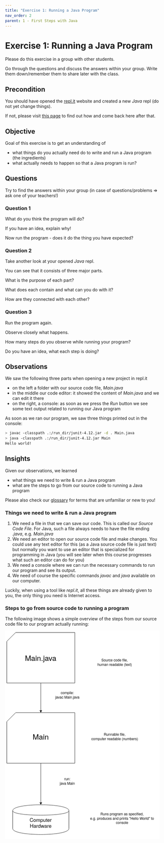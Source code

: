 ```yaml
---
title: "Exercise 1: Running a Java Program"
nav_order: 2
parent: 1 - First Steps with Java
---
```


# Exercise 1: Running a Java Program
Please do this exercise in a group with other students.

Go through the questions and discuss the answers within your group.
Write them down/remember them to share later with the class.

## Precondition
You should have opened the [repl.it](https://repl.it/) website and created a new *Java* repl (do not yet change things).

If not, please visit [this page](/replit) to find out how and come back here after that.

## Objective
Goal of this exercise is to get an understanding of
* what things do you actually need do to write and run a Java program (the ingredients)
* what actually needs to happen so that a Java program is run?

## Questions
Try to find the answers within your group (in case of questions/problems => ask one of your teachers!)

### Question 1
What do you think the program will do?

If you have an idea, explain why!

Now run the program - does it do the thing you have expected?

### Question 2
Take another look at your opened *Java* repl.

You can see that it consists of three major parts.

What is the purpose of each part?

What does each contain and what can you do with it?

How are they connected with each other?

### Question 3
Run the program again.

Observe closely what happens.

How many steps do you observe while running your program?

Do you have an idea, what each step is doing?

## Observations
We saw the following three parts when opening a new project in repl.it
* on the left a folder with our source code file, _Main.java_
* in the middle our code editor: it showed the content of _Main.java_ and we can edit it there
* on the right, a console: as soon as we press the *Run* button we see some text output related to running our Java program

As soon as we ran our program, we saw three things printed out in the console:
```bash
> javac -classpath .:/run_dir/junit-4.12.jar -d . Main.java
> java -classpath .:/run_dir/junit-4.12.jar Main
Hello world!
```

## Insights
Given our observations, we learned
* what things we need to write & run a Java program
* what are the steps to go from our source code to running a Java program

Please also check our [glossary](/glossary) for terms that are unfamiliar or new to you!

### Things we need to write & run a Java program
1. We need a file in that we can save our code. This is called our *Source Code File*. For Java, such a file always needs to have the file ending *.java*, e.g. *Main.java*
2. We need an editor to open our source code file and make changes. You could use any text editor for this (as a Java source code file is just text) but normally you want to use an editor that is specialized for programming in Java (you will see later when this course progresses what such an editor can do for you)
3. We need a console where we can run the necessary commands to run our program and see its output.
4. We need of course the specific commands *javac* and *java* available on our computer.

Luckily, when using a tool like *repl.it*, all these things are already given to you, the only thing you need is Internet access.

### Steps to go from source code to running a program

The following image shows a simple overview of the steps from our source code file to our program actually running:

![compile and run java](javarunsteps.png)
